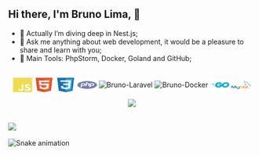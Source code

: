 ## Hi there, I'm Bruno Lima,  👋
- 🌱 Actually I’m diving deep in Nest.js;
- 💬 Ask me anything about web development, it would be a pleasure to share and learn with you;
- 🎒 Main Tools: PhpStorm, Docker, Goland and GitHub;
  
<div style="display: inline_block" align="center"><br>
  <img align="center" alt="Bruno-Js" height="30" width="40" src="https://raw.githubusercontent.com/devicons/devicon/master/icons/javascript/javascript-plain.svg">
  <img align="center" alt="Bruno-HTML" height="30" width="40" src="https://raw.githubusercontent.com/devicons/devicon/master/icons/html5/html5-original.svg">
  <img align="center" alt="Bruno-CSS" height="30" width="40" src="https://raw.githubusercontent.com/devicons/devicon/master/icons/css3/css3-original.svg">
  <img align="center" alt="Bruno-PHP" height="30" width="40" src="https://raw.githubusercontent.com/devicons/devicon/master/icons/php/php-plain.svg">
  <img align="center" alt="Bruno-Laravel" height="30" width="40" src="https://cdn.jsdelivr.net/gh/devicons/devicon/icons/laravel/laravel-plain-wordmark.svg" />
  <img align="center" alt="Bruno-Docker" height="30" width="40"src="https://cdn.jsdelivr.net/gh/devicons/devicon/icons/docker/docker-original-wordmark.svg" />
  <img align="center" alt="Bruno-Go" height="30" width="40"src="https://github.com/devicons/devicon/blob/v2.15.1/icons/go/go-original-wordmark.svg" />
  <img align="center" alt="Bruno-MySQL" height="30" width="40"src="https://github.com/devicons/devicon/blob/v2.15.1/icons/mysql/mysql-original-wordmark.svg" />

</div>

<p align="center">
  <a href="https://skillicons.dev">
    <img src="https://skillicons.dev/icons?i=git,kubernetes,docker,c,vim" />
  </a>
</p>
  
  ##
  
<div>
  
  <a href="https://www.linkedin.com/in/bruno-lima-627a99181/" target="_blank"><img src="https://img.shields.io/badge/LinkedIn-0077B5?style=for-the-badge&logo=linkedin&logoColor=white" target="_blank"></a>
</div>
  
  ![Snake animation](https://github.com/brunobdl97/brunobdl97/blob/output/github-contribution-grid-snake.svg)
